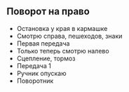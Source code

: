 ## Поворот на право
- Остановка у края в кармашке
- Смотрю справа, пешеходов, знаки
- Первая передача
- Только теперь смотрю налево
- Сцепление, тормоз
- Передача 1
- Ручник опускаю
- Поворотник
